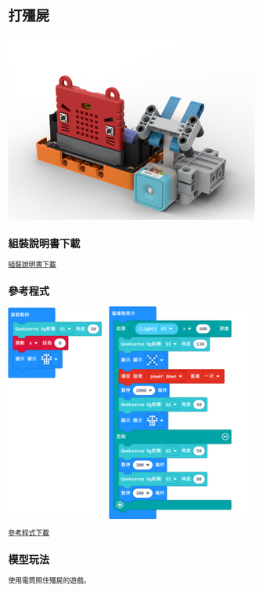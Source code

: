 # 打殭屍

![](../images/zombie.png)

## 組裝說明書下載

[組裝說明書下載](www.google.com)

## 參考程式

![](../images/zombie_code.png)

[參考程式下載](https://makecode.microbit.org/_0tMVP3EsaHLL)

## 模型玩法

使用電筒照住殭屍的遊戲。